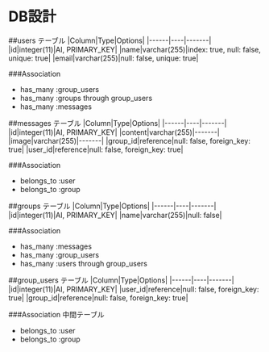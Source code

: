 # DB設計

##users テーブル
|Column|Type|Options|
|------|----|-------|
|id|integer(11)|AI, PRIMARY_KEY|
|name|varchar(255)|index: true, null: false, unique: true|
|email|varchar(255)|null: false, unique: true|

###Association
- has_many :group_users
- has_many :groups through group_users
- has_many :messages

##messages テーブル
|Column|Type|Options|
|------|----|-------|
|id|integer(11)|AI, PRIMARY_KEY|
|content|varchar(255)|-------|
|image|varchar(255)|-------|
|group_id|reference|null: false, foreign_key: true|
|user_id|reference|null: false, foreign_key: true|

###Association
- belongs_to :user
- belongs_to :group

##groups テーブル
|Column|Type|Options|
|------|----|-------|
|id|integer(11)|AI, PRIMARY_KEY|
|name|varchar(255)|null: false|

###Association
- has_many :messages
- has_many :group_users
- has_many :users through group_users

##group_users テーブル
|Column|Type|Options|
|------|----|-------|
|id|integer(11)|AI, PRIMARY_KEY|
|user_id|reference|null: false, foreign_key: true|
|group_id|reference|null: false, foreign_key: true|

###Association 中間テーブル
- belongs_to :user
- belongs_to :group
